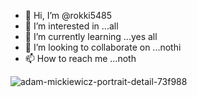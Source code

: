 - 👋 Hi, I’m @rokki5485
- 👀 I’m interested in ...all
- 🌱 I’m currently learning ...yes all
- 💞️ I’m looking to collaborate on ...nothi
- 📫 How to reach me ...noth

<!---
rokki5485/rokki5485 is a ✨ special ✨ repository because its `README.md` (this file) appears on your GitHub profile.
You can click the Preview link to take a look at your changes.
--->
![adam-mickiewicz-portrait-detail-73f988](https://user-images.githubusercontent.com/104602936/165879180-4c39e8b0-be07-479a-873a-0364ea870e64.jpg)
